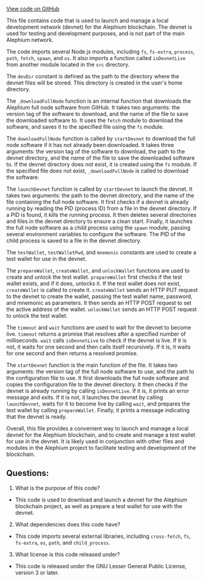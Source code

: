 [View code on GitHub](https://github.com/alephium/alephium-web3/packages/cli/scripts/start-devnet.js)

This file contains code that is used to launch and manage a local development network (devnet) for the Alephium blockchain. The devnet is used for testing and development purposes, and is not part of the main Alephium network. 

The code imports several Node.js modules, including `fs`, `fs-extra`, `process`, `path`, `fetch`, `spawn`, and `os`. It also imports a function called `isDevnetLive` from another module located in the `src` directory. 

The `devDir` constant is defined as the path to the directory where the devnet files will be stored. This directory is created in the user's home directory. 

The `_downloadFullNode` function is an internal function that downloads the Alephium full node software from GitHub. It takes two arguments: the version tag of the software to download, and the name of the file to save the downloaded software to. It uses the `fetch` module to download the software, and saves it to the specified file using the `fs` module. 

The `downloadFullNode` function is called by `startDevnet` to download the full node software if it has not already been downloaded. It takes three arguments: the version tag of the software to download, the path to the devnet directory, and the name of the file to save the downloaded software to. If the devnet directory does not exist, it is created using the `fs` module. If the specified file does not exist, `_downloadFullNode` is called to download the software. 

The `launchDevnet` function is called by `startDevnet` to launch the devnet. It takes two arguments: the path to the devnet directory, and the name of the file containing the full node software. It first checks if a devnet is already running by reading the PID (process ID) from a file in the devnet directory. If a PID is found, it kills the running process. It then deletes several directories and files in the devnet directory to ensure a clean start. Finally, it launches the full node software as a child process using the `spawn` module, passing several environment variables to configure the software. The PID of the child process is saved to a file in the devnet directory. 

The `testWallet`, `testWalletPwd`, and `mnemonic` constants are used to create a test wallet for use in the devnet. 

The `prepareWallet`, `createWallet`, and `unlockWallet` functions are used to create and unlock the test wallet. `prepareWallet` first checks if the test wallet exists, and if it does, unlocks it. If the test wallet does not exist, `createWallet` is called to create it. `createWallet` sends an HTTP PUT request to the devnet to create the wallet, passing the test wallet name, password, and mnemonic as parameters. It then sends an HTTP POST request to set the active address of the wallet. `unlockWallet` sends an HTTP POST request to unlock the test wallet. 

The `timeout` and `wait` functions are used to wait for the devnet to become live. `timeout` returns a promise that resolves after a specified number of milliseconds. `wait` calls `isDevnetLive` to check if the devnet is live. If it is not, it waits for one second and then calls itself recursively. If it is, it waits for one second and then returns a resolved promise. 

The `startDevnet` function is the main function of the file. It takes two arguments: the version tag of the full node software to use, and the path to the configuration file to use. It first downloads the full node software and copies the configuration file to the devnet directory. It then checks if the devnet is already running by calling `isDevnetLive`. If it is, it prints an error message and exits. If it is not, it launches the devnet by calling `launchDevnet`, waits for it to become live by calling `wait`, and prepares the test wallet by calling `prepareWallet`. Finally, it prints a message indicating that the devnet is ready. 

Overall, this file provides a convenient way to launch and manage a local devnet for the Alephium blockchain, and to create and manage a test wallet for use in the devnet. It is likely used in conjunction with other files and modules in the Alephium project to facilitate testing and development of the blockchain.
## Questions: 
 1. What is the purpose of this code?
- This code is used to download and launch a devnet for the Alephium blockchain project, as well as prepare a test wallet for use with the devnet.

2. What dependencies does this code have?
- This code imports several external libraries, including `cross-fetch`, `fs`, `fs-extra`, `os`, `path`, and `child_process`.

3. What license is this code released under?
- This code is released under the GNU Lesser General Public License, version 3 or later.